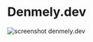 # Denmely.dev

![screenshot denmely.dev](https://cdn.dribbble.com/users/2790832/screenshots/19109783/media/1c7deba05c6d73f79624ed861f8ff557.png?compress=1&resize=1200x900&vertical=top)